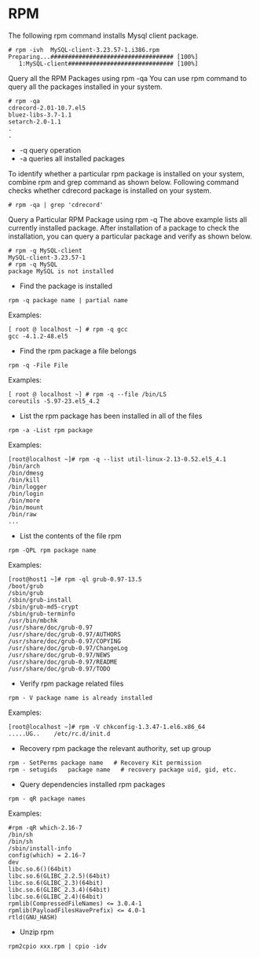 # RPM

The following rpm command installs Mysql client package.
```
# rpm -ivh  MySQL-client-3.23.57-1.i386.rpm
Preparing...################################### [100%]
   1:MySQL-client############################## [100%]
```

Query all the RPM Packages using rpm -qa
You can use rpm command to query all the packages installed in your system.
```
# rpm -qa
cdrecord-2.01-10.7.el5
bluez-libs-3.7-1.1
setarch-2.0-1.1
.
.
```
* -q query operation
* -a queries all installed packages

To identify whether a particular rpm package is installed on your system, combine rpm and grep command as shown below. Following command checks whether cdrecord package is installed on your system.
```
# rpm -qa | grep 'cdrecord'
```

Query a Particular RPM Package using rpm -q
The above example lists all currently installed package. After installation of a package to check the installation, you can query a particular package and verify as shown below.
```
# rpm -q MySQL-client
MySQL-client-3.23.57-1
# rpm -q MySQL
package MySQL is not installed
```

* Find the package is installed
```
rpm -q package name | partial name
```

Examples:
```
[ root @ localhost ~] # rpm -q gcc
gcc -4.1.2-48.el5
```

* Find the rpm package a file belongs
```
rpm -q -File File
``` 

Examples:
```
[ root @ localhost ~] # rpm -q --file /bin/LS 
coreutils -5.97-23.el5_4.2
```

* List the rpm package has been installed in all of the files
```
rpm -a -List rpm package
```

Examples:
```
[root@localhost ~]# rpm -q --list util-linux-2.13-0.52.el5_4.1
/bin/arch
/bin/dmesg
/bin/kill
/bin/logger
/bin/login
/bin/more
/bin/mount
/bin/raw
...
```

* List the contents of the file rpm
```
rpm -QPL rpm package name 
```
Examples:
```
[root@host1 ~]# rpm -ql grub-0.97-13.5
/boot/grub
/sbin/grub
/sbin/grub-install
/sbin/grub-md5-crypt
/sbin/grub-terminfo
/usr/bin/mbchk
/usr/share/doc/grub-0.97
/usr/share/doc/grub-0.97/AUTHORS
/usr/share/doc/grub-0.97/COPYING
/usr/share/doc/grub-0.97/ChangeLog
/usr/share/doc/grub-0.97/NEWS
/usr/share/doc/grub-0.97/README
/usr/share/doc/grub-0.97/TODO
```
 
* Verify rpm package related files
```
rpm - V package name is already installed
```

Examples:
```
[root@localhost ~]# rpm -V chkconfig-1.3.47-1.el6.x86_64
.....UG..    /etc/rc.d/init.d
```

* Recovery rpm package the relevant authority, set up group
```
rpm - SetPerms package name   # Recovery Kit permission 
rpm - setugids   package name   # recovery package uid, gid, etc.
```

* Query dependencies installed rpm packages
```
rpm - qR package names 
```

Examples:
```
#rpm -qR which-2.16-7
/bin/sh
/bin/sh
/sbin/install-info
config(which) = 2.16-7
dev
libc.so.6()(64bit)
libc.so.6(GLIBC_2.2.5)(64bit)
libc.so.6(GLIBC_2.3)(64bit)
libc.so.6(GLIBC_2.3.4)(64bit)
libc.so.6(GLIBC_2.4)(64bit)
rpmlib(CompressedFileNames) <= 3.0.4-1
rpmlib(PayloadFilesHavePrefix) <= 4.0-1
rtld(GNU_HASH)
```
* Unzip rpm
```
rpm2cpio xxx.rpm | cpio -idv
```
